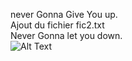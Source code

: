 never Gonna Give You up.<br>
Ajout du fichier fic2.txt<br>
Never Gonna let you down.<br>
![Alt Text](https://media1.giphy.com/media/iheEpRcvYOWKmaNV62/giphy.gif?cid=ecf05e47bycbdp7271gc043ingcwkd4r8ihsy26hvguqsb6u&rid=giphy.gif&ct=g)

